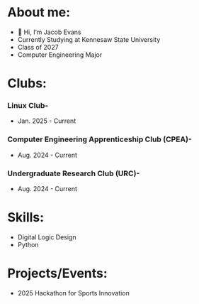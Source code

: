 # About me:
- 👋 Hi, I’m Jacob Evans
- Currently Studying at Kennesaw State University
- Class of 2027
- Computer Engineering Major

# Clubs:
### Linux Club-
- Jan. 2025 - Current

### Computer Engineering Apprenticeship Club (CPEA)-
- Aug. 2024 - Current

### Undergraduate Research Club (URC)-
- Aug. 2024 - Current

# Skills:
- Digital Logic Design
- Python

# Projects/Events:
- 2025 Hackathon for Sports Innovation
<!---
JEvan234/JEvan234 is a ✨ special ✨ repository because its `README.md` (this file) appears on your GitHub profile.
You can click the Preview link to take a look at your changes.
--->
